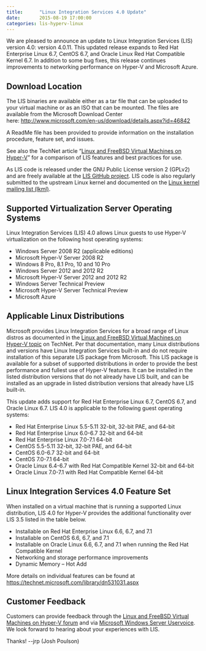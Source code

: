 ```yaml
---
title:      "Linux Integration Services 4.0 Update"
date:       2015-08-19 17:00:00
categories: lis-hyperv-linux
---
```

We are pleased to announce an update to Linux Integration Services (LIS) version 4.0: version 4.0.11. This updated release expands to Red Hat Enterprise Linux 6.7, CentOS 6.7, and Oracle Linux Red Hat Compatible Kernel 6.7. In addition to some bug fixes, this release continues improvements to networking performance on Hyper-V and Microsoft Azure.

## Download Location

The LIS binaries are available either as a tar file that can be uploaded to your virtual machine or as an ISO that can be mounted. The files are available from the Microsoft Download Center here: <http://www.microsoft.com/en-us/download/details.aspx?id=46842>

A ReadMe file has been provided to provide information on the installation procedure, feature set, and issues.

See also the TechNet article “[Linux and FreeBSD Virtual Machines on Hyper-V](https://technet.microsoft.com/library/dn531030.aspx)” for a comparison of LIS features and best practices for use.  
  
As LIS code is released under the GNU Public License version 2 (GPLv2) and are freely available at the [LIS GitHub project](https://github.com/LIS). LIS code is also regularly submitted to the upstream Linux kernel and documented on the [Linux kernel mailing list (lkml)](https://lkml.org/).

## Supported Virtualization Server Operating Systems

Linux Integration Services (LIS) 4.0 allows Linux guests to use Hyper-V virtualization on the following host operating systems:

  * Windows Server 2008 R2 (applicable editions)
  * Microsoft Hyper-V Server 2008 R2
  * Windows 8 Pro, 8.1 Pro, 10 and 10 Pro
  * Windows Server 2012 and 2012 R2
  * Microsoft Hyper-V Server 2012 and 2012 R2
  * Windows Server Technical Preview
  * Microsoft Hyper-V Server Technical Preview
  * Microsoft Azure



## Applicable Linux Distributions

Microsoft provides Linux Integration Services for a broad range of Linux distros as documented in the [Linux and FreeBSD Virtual Machines on Hyper-V topic](https://technet.microsoft.com/library/dn531030.aspx) on TechNet. Per that documentation, many Linux distributions and versions have Linux Integration Services built-in and do not require installation of this separate LIS package from Microsoft. This LIS package is available for a subset of supported distributions in order to provide the best performance and fullest use of Hyper-V features. It can be installed in the listed distribution versions that do not already have LIS built, and can be installed as an upgrade in listed distribution versions that already have LIS built-in.  
  
This update adds support for Red Hat Enterprise Linux 6.7, CentOS 6.7, and Oracle Linux 6.7. LIS 4.0 is applicable to the following guest operating systems:

  * Red Hat Enterprise Linux 5.5-5.11 32-bit, 32-bit PAE, and 64-bit
  * Red Hat Enterprise Linux 6.0-6.7 32-bit and 64-bit
  * Red Hat Enterprise Linux 7.0-7.1 64-bit
  * CentOS 5.5-5.11 32-bit, 32-bit PAE, and 64-bit
  * CentOS 6.0-6.7 32-bit and 64-bit
  * CentOS 7.0-7.1 64-bit
  * Oracle Linux 6.4-6.7 with Red Hat Compatible Kernel 32-bit and 64-bit
  * Oracle Linux 7.0-7.1 with Red Hat Compatible Kernel 64-bit



## Linux Integration Services 4.0 Feature Set

When installed on a virtual machine that is running a supported Linux distribution, LIS 4.0 for Hyper-V provides the additional functionality over LIS 3.5 listed in the table below.

  * Installable on Red Hat Enterprise Linux 6.6, 6.7, and 7.1
  * Installable on CentOS 6.6, 6.7, and 7.1
  * Installable on Oracle Linux 6.6, 6.7, and 7.1 when running the Red Hat Compatible Kernel
  * Networking and storage performance improvements
  * Dynamic Memory – Hot Add



More details on individual features can be found at <https://technet.microsoft.com/library/dn531031.aspx>

## Customer Feedback

Customers can provide feedback through the [Linux and FreeBSD Virtual Machines on Hyper-V forum](https://social.technet.microsoft.com/Forums/windowsserver/en-us/home?forum=linuxintegrationservices) and via [Microsoft Windows Server Uservoice](https://windowsserver.uservoice.com/forums/295062-linux-support). We look forward to hearing about your experiences with LIS.

Thanks! --jrp (Josh Poulson)
